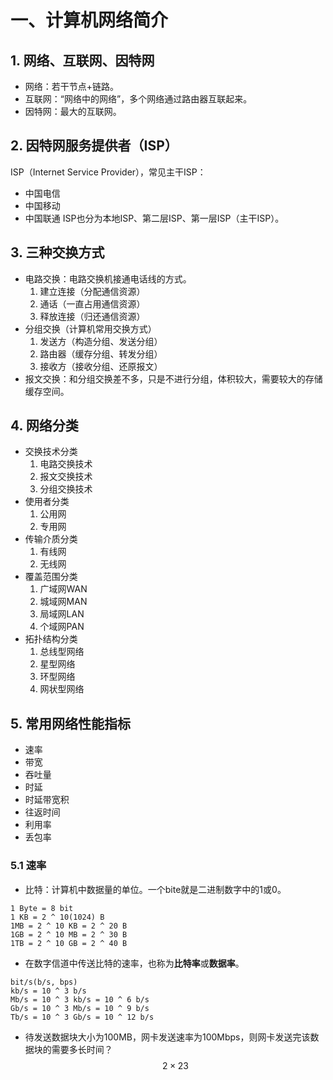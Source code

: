 # 一、计算机网络简介
## 1. 网络、互联网、因特网
- 网络：若干节点+链路。
- 互联网：“网络中的网络”，多个网络通过路由器互联起来。
- 因特网：最大的互联网。

## 2. 因特网服务提供者（ISP）
ISP（Internet Service Provider），常见主干ISP：
- 中国电信
- 中国移动
- 中国联通
ISP也分为本地ISP、第二层ISP、第一层ISP（主干ISP）。

## 3. 三种交换方式
- 电路交换：电路交换机接通电话线的方式。
  1. 建立连接（分配通信资源）
  2. 通话（一直占用通信资源）
  3. 释放连接（归还通信资源）
- 分组交换（计算机常用交换方式）
  1. 发送方（构造分组、发送分组）
  2. 路由器（缓存分组、转发分组）
  3. 接收方（接收分组、还原报文）
- 报文交换：和分组交换差不多，只是不进行分组，体积较大，需要较大的存储缓存空间。
 
## 4. 网络分类
- 交换技术分类
  1. 电路交换技术
  2. 报文交换技术
  3. 分组交换技术
- 使用者分类
  1. 公用网
  2. 专用网
- 传输介质分类
  1. 有线网
  2. 无线网
- 覆盖范围分类
  1. 广域网WAN
  2. 城域网MAN
  3. 局域网LAN
  4. 个域网PAN
- 拓扑结构分类
  1. 总线型网络
  2. 星型网络
  3. 环型网络
  4. 网状型网络

## 5. 常用网络性能指标
- 速率
- 带宽
- 吞吐量
- 时延
- 时延带宽积
- 往返时间
- 利用率
- 丢包率

### 5.1 速率
- 比特：计算机中数据量的单位。一个bite就是二进制数字中的1或0。
```
1 Byte = 8 bit
1 KB = 2 ^ 10(1024) B
1MB = 2 ^ 10 KB = 2 ^ 20 B
1GB = 2 ^ 10 MB = 2 ^ 30 B
1TB = 2 ^ 10 GB = 2 ^ 40 B
```
- 在数字信道中传送比特的速率，也称为**比特率**或**数据率**。
```
bit/s(b/s, bps)
kb/s = 10 ^ 3 b/s
Mb/s = 10 ^ 3 kb/s = 10 ^ 6 b/s
Gb/s = 10 ^ 3 Mb/s = 10 ^ 9 b/s
Tb/s = 10 ^ 3 Gb/s = 10 ^ 12 b/s
```
- 待发送数据块大小为100MB，网卡发送速率为100Mbps，则网卡发送完该数据块的需要多长时间？
$$ 2 \times 23 $$